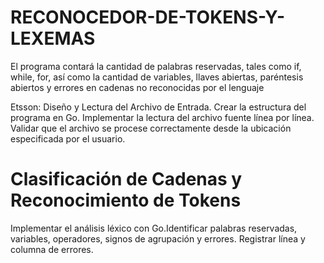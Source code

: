# RECONOCEDOR-DE-TOKENS-Y-LEXEMAS
El programa contará la cantidad de palabras reservadas, tales como if, while, for, así como la cantidad de variables, llaves abiertas, paréntesis abiertos y errores en cadenas no reconocidas por el lenguaje

Etsson: Diseño y Lectura del Archivo de Entrada.
Crear la estructura del programa en Go.
Implementar la lectura del archivo fuente línea por línea.
Validar que el archivo se procese correctamente desde la ubicación especificada por el usuario.

# Clasificación de Cadenas y Reconocimiento de Tokens 
Implementar el análisis léxico con Go.Identificar palabras reservadas, variables, operadores, signos de agrupación y errores. 
Registrar línea y columna de errores.
